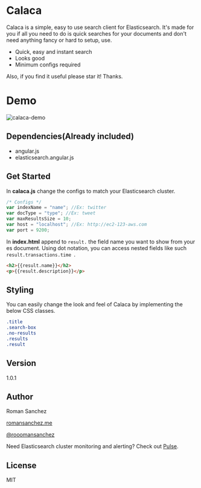 Calaca
=========

Calaca is a simple, easy to use search client for Elasticsearch. It's made for you if all you need to do is quick searches for your documents and don't need anything fancy or hard to setup, use.
  - Quick, easy and instant search
  - Looks good
  - Minimum configs required

Also, if you find it useful please star it! Thanks. 

Demo
=========
![calaca-demo](https://s3.amazonaws.com/calaca/calaca-demo.gif "Calaca demo")

Dependencies(Already included)
----
  - angular.js
  - elasticsearch.angular.js

Get Started
----
In **calaca.js** change the configs to match your Elasticsearch cluster. 
```js
/* Configs */
var indexName = "name"; //Ex: twitter
var docType = "type"; //Ex: tweet
var maxResultsSize = 10;
var host = "localhost"; //Ex: http://ec2-123-aws.com
var port = 9200;
```

In **index.html** append to ```result.``` the field name you want to show from your es document.
Using dot notation, you can access nested fields like such ```result.transactions.time ```.
```html
<h2>{{result.name}}</h2>
<p>{{result.description}}</p>
```

Styling
----
You can easily change the look and feel of Calaca by implementing the below CSS classes. 
```css
.title
.search-box
.no-results
.results
.result
```


Version
----

1.0.1

Author
----
Roman Sanchez

[romansanchez.me]

[@rooomansanchez]

Need Elasticsearch cluster monitoring and alerting? Check out [Pulse].


License
----

MIT

[romansanchez.me]:http://romansanchez.me
[@rooomansanchez]:http://twitter.com/rooomansanchez
[Pulse]:https://espulse.com
